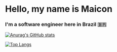 # Hello, my name is Maicon  
### I'm a software engineer here in Brazil 🇧🇷


[![Anurag's GitHub stats](https://github-readme-stats.vercel.app/api?username=maiconwpassos&theme=onedark)](https://github.com/anuraghazra/github-readme-stats)

[![Top Langs](https://github-readme-stats.vercel.app/api/top-langs/?username=maiconwpassos&layout=donut-vertical)](https://github.com/anuraghazra/github-readme-stats)


